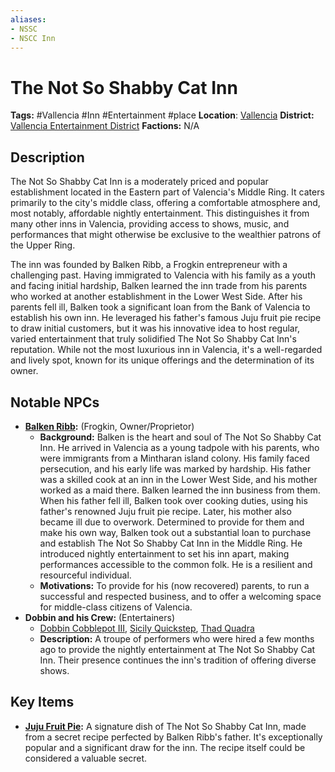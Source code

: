 ```yaml
---
aliases:
- NSSC
- NSCC Inn
---
```


# The Not So Shabby Cat Inn

**Tags:** #Vallencia #Inn #Entertainment #place
**Location**: [Vallencia](places/kingdom-of-minthar/vallencia/vallencia.md)
**District:** [Vallencia Entertainment District](places/kingdom-of-minthar/vallencia/districts/vallencia-entertainment-district/vallencia-entertainment-district.md)
**Factions:** N/A

## Description

The Not So Shabby Cat Inn is a moderately priced and popular establishment located in the Eastern part of Valencia's Middle Ring. It caters primarily to the city's middle class, offering a comfortable atmosphere and, most notably, affordable nightly entertainment. This distinguishes it from many other inns in Valencia, providing access to shows, music, and performances that might otherwise be exclusive to the wealthier patrons of the Upper Ring.

The inn was founded by Balken Ribb, a Frogkin entrepreneur with a challenging past. Having immigrated to Valencia with his family as a youth and facing initial hardship, Balken learned the inn trade from his parents who worked at another establishment in the Lower West Side. After his parents fell ill, Balken took a significant loan from the Bank of Valencia to establish his own inn. He leveraged his father's famous Juju fruit pie recipe to draw initial customers, but it was his innovative idea to host regular, varied entertainment that truly solidified The Not So Shabby Cat Inn's reputation. While not the most luxurious inn in Valencia, it's a well-regarded and lively spot, known for its unique offerings and the determination of its owner.

## Notable NPCs

* **[Balken Ribb](npcs/vallencia-npcs/vallencia-core-npcs/balken-ribb/balken-ribb.md):** (Frogkin, Owner/Proprietor)
  * **Background:** Balken is the heart and soul of The Not So Shabby Cat Inn. He arrived in Valencia as a young tadpole with his parents, who were immigrants from a Mintharan island colony. His family faced persecution, and his early life was marked by hardship. His father was a skilled cook at an inn in the Lower West Side, and his mother worked as a maid there. Balken learned the inn business from them. When his father fell ill, Balken took over cooking duties, using his father's renowned Juju fruit pie recipe. Later, his mother also became ill due to overwork. Determined to provide for them and make his own way, Balken took out a substantial loan to purchase and establish The Not So Shabby Cat Inn in the Middle Ring. He introduced nightly entertainment to set his inn apart, making performances accessible to the common folk. He is a resilient and resourceful individual.
  * **Motivations:** To provide for his (now recovered) parents, to run a successful and respected business, and to offer a welcoming space for middle-class citizens of Valencia.
* **Dobbin and his Crew:** (Entertainers)
  * [Dobbin Cobblepot III](players/dobbin-cobblepot-iii/dobbin-cobblepot-iii.md), [Sicily Quickstep](npcs/vallencia-npcs/vallencia-core-npcs/sicily-quickstep/sicily-quickstep.md), [Thad Quadra](npcs/vallencia-npcs/misc-vallencia-npcs/thad-quadra/thad-quadra.md)
  * **Description:** A troupe of performers who were hired a few months ago to provide the nightly entertainment at The Not So Shabby Cat Inn. Their presence continues the inn's tradition of offering diverse shows.

## Key Items

* **[Juju Fruit Pie](items/miscellaneous-items/juju-fruit-pie.md):** A signature dish of The Not So Shabby Cat Inn, made from a secret recipe perfected by Balken Ribb's father. It's exceptionally popular and a significant draw for the inn. The recipe itself could be considered a valuable secret.
